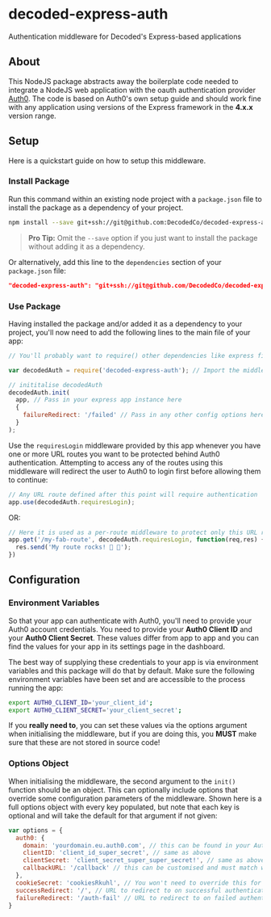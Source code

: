 # decoded-express-auth
Authentication middleware for Decoded's Express-based applications

## About
This NodeJS package abstracts away the boilerplate code needed to integrate a NodeJS web application with the oauth authentication provider [Auth0](https://auth0.com/).
The code is based on Auth0's own setup guide and should work fine with any application using versions of the Express framework in the **4.x.x** version range.

## Setup
Here is a quickstart guide on how to setup this middleware.

### Install Package

Run this command within an existing node project with a `package.json` file to install the package as a dependency of your project.

```sh
npm install --save git+ssh://git@github.com:DecodedCo/decoded-express-auth.git
```

> **Pro Tip:** Omit the `--save` option if you just want to install the package without adding it as a dependency.

Or alternatively, add this line to the `dependencies` section of your `package.json` file:

```json
"decoded-express-auth": "git+ssh://git@github.com/DecodedCo/decoded-express-auth.git#develop"
```

### Use Package

Having installed the package and/or added it as a dependency to your project, you'll now need to add the following lines to the main file of your app:

```js
// You'll probably want to require() other dependencies like express first, above this line...

var decodedAuth = require('decoded-express-auth'); // Import the middleware library

// inititalise decodedAuth
decodedAuth.init(
  app, // Pass in your express app instance here
  {
    failureRedirect: '/failed' // Pass in any other config options here, these are explained below
  }
);
```

Use the `requiresLogin` middleware provided by this app whenever you have one or more URL routes you want to be protected behind Auth0 authentication. Attempting to access any of the routes using this middleware will redirect the user to Auth0 to login first before allowing them to continue:

```js
// Any URL route defined after this point will require authentication
app.use(decodedAuth.requiresLogin);
```

OR:

```js
// Here it is used as a per-route middleware to protect only this URL route
app.get('/my-fab-route', decodedAuth.requiresLogin, function(req,res) {
  res.send('My route rocks! 🐸 💜');
})
```

## Configuration

### Environment Variables

So that your app can authenticate with Auth0, you'll need to provide your Auth0 account credentials. You need to provide your **Auth0 Client ID** and your **Auth0 Client Secret**. These values differ from app to app and you can find the values for your app in its settings page in the dashboard.

The best way of supplying these credentials to your app is via environment variables and this package will do that by default. Make sure the following environment variables have been set and are accessible to the process running the app:

```sh
export AUTH0_CLIENT_ID='your_client_id';
export AUTH0_CLIENT_SECRET='your_client_secret';
```

If you **really need to**, you can set these values via the options argument when initialising the middleware, but if you are doing this, you **MUST** make sure that these are not stored in source code!

### Options Object

When initialising the middleware, the second argument to the `init()` function should be an object. This can optionally include options that override some configuration parameters of the middleware. Shown here is a full options object with every key populated, but note that each key is optional and will take the default for that argument if not given:

```js
var options = {
  auth0: {
    domain: 'yourdomain.eu.auth0.com', // this can be found in your Auth0 dashboard/app config
    clientID: 'client_id_super_secret', // same as above
    clientSecret: 'client_secret_super_super_secret!', // same as above
    callbackURL: '/callback' // this can be customised and must match what is set in Auth0
  },
  cookieSecret: 'cookiesRkuhl', // You won't need to override this for most purposes (default is a random uuid)
  successRedirect: '/', // URL to redirect to on successful authentication
  failureRedirect: '/auth-fail' // URL to redirect to on failed authentication
}
```
